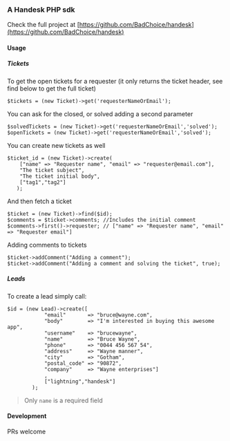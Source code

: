 ### A Handesk PHP sdk 

Check the full project at [https://github.com/BadChoice/handesk](https://github.com/BadChoice/handesk)

#### Usage 
##### Tickets
To get the open tickets for a requester (it only returns the ticket header, see find below to get the full ticket) 

```
$tickets = (new Ticket)->get('requesterNameOrEmail');
```

You can ask for the closed, or solved adding a second parameter

```
$solvedTickets = (new Ticket)->get('requesterNameOrEmail','solved');
$openTickets = (new Ticket)->get('requesterNameOrEmail','solved');
```

You can create new tickets as well

```
$ticket_id = (new Ticket)->create(
    ["name" => "Requester name", "email" => "requester@email.com"], 
    "The ticket subject", 
    "The ticket initial body", 
    ["tag1","tag2"]
   );
```

And then fetch a ticket

```
$ticket = (new Ticket)->find($id);
$comments = $ticket->comments; //Includes the initial comment
$comments->first()->requester; // ["name" => "Requester name", "email" => "Requester email"]
```

Adding comments to tickets
```
$ticket->addComment("Adding a comment");
$ticket->addComment("Adding a comment and solving the ticket", true);
```
##### Leads

To create a lead simply call:
```
$id = (new Lead)->create([
            "email"       => "bruce@wayne.com",
            "body"        => "I'm interested in buying this awesome app",
            "username"    => "brucewayne",
            "name"        => "Bruce Wayne",
            "phone"       => "0044 456 567 54",
            "address"     => "Wayne manner",
            "city"        => "Gotham",
            "postal_code" => "90872",
            "company"     => "Wayne enterprises"]
            ,
            ["lightning","handesk"]
        );
```
> Only `name` is a required field

#### Development
PRs welcome